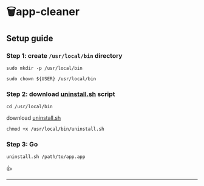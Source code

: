 # 🗑️app-cleaner

## Setup guide

### Step 1: create `/usr/local/bin` directory

```shell
sudo mkdir -p /usr/local/bin
```
```shell
sudo chown ${USER} /usr/local/bin
```

### Step 2: download [uninstall.sh](./uninstall.sh) script

```shell
cd /usr/local/bin
```
download [uninstall.sh](./uninstall.sh)
```shell
chmod +x /usr/local/bin/uninstall.sh
```

### Step 3: Go

```shell
uninstall.sh /path/to/app.app
```

👍

---
